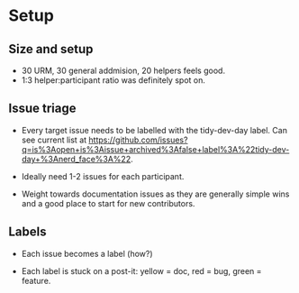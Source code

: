 # Setup

## Size and setup

* 30 URM, 30 general addmision, 20 helpers feels good. 
* 1:3 helper:participant ratio was definitely spot on.

## Issue triage

* Every target issue needs to be labelled with the tidy-dev-day label.
  Can see current list at  <https://github.com/issues?q=is%3Aopen+is%3Aissue+archived%3Afalse+label%3A%22tidy-dev-day+%3Anerd_face%3A%22>.

* Ideally need 1-2 issues for each participant.

* Weight towards documentation issues as they are generally simple wins and a good place to start for new contributors.

## Labels

* Each issue becomes a label (how?)

* Each label is stuck on a post-it: yellow = doc, red = bug, green = feature.
